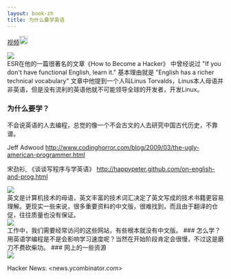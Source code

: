 ```yaml
---
layout: book-zh
title: 为什么要学英语
---
```


<a href=" http://v.youku.com/v_show/id_XMzcwNjUzMDQw.html ">视频<img width="20" height="20" src="http://happypeter.github.com/LGCB-assets/misc/youku.png" /></a>

<div class="slide">
  <img src="/LGCB-assets/english/why_1.png" />
</div>
ESR在他的一篇很著名的文章《How to Become a Hacker》 中曾经说过 "If you don't have
functional English, learn it." 基本理由就是 "English has a richer technical
vocabulary" 
文章中他提到一个人叫Linus Torvalds，Linus本人母语并非英语，但是没有流利的英语他就不可能领导全球的开发者，开发Linux。

### 为什么要学？
不会说英语的人去编程，总觉的像一个不会古文的人去研究中国古代历史，不靠谱。

Jeff Adwood
<http://www.codinghorror.com/blog/2009/03/the-ugly-american-programmer.html>

宋劲衫, 《谈谈写程序与学英语》
<http://happypeter.github.com/on-english-and-prog.html>

<div class="slide">
  <img src="/LGCB-assets/english/why_2.png" />
</div>
英文是计算机技术的母语，英文丰富的技术词汇决定了英文写成的技术书籍更容易理解。更现实一些来说，很多重要资料的中文版，很难找到，而且由于翻译的仓促，往往质量也没有保证。 
<div class="slide">
  <img src="/LGCB-assets/english/why_3.png" />
</div>
工作中，我们需要经常访问的这些网站，有些根本就没有中文版。
### 怎么学？
用英语学编程是不是会影响学习速度呢？当然在开始阶段肯定会很慢，不过这是磨刀不费砍柴功。
### 网上的一些资源
<div class="slide">
  <img src="/LGCB-assets/english/why_4.png" />
</div>

Hacker News: <news.ycombinator.com>

